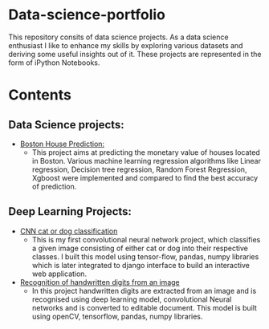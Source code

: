 # Data-science-portfolio
This repository consits of data science projects. As a data science enthusiast I like to enhance my skills by exploring various datasets and deriving some useful insights out of it. These projects are represented in the form of iPython Notebooks.


# Contents

## Data Science projects:
* [Boston House Prediction:](https://github.com/Pavithree/data-science-portfolio/blob/main/bostonHousing/bostonHousing.ipynb)
  * This project aims at predicting the monetary value of houses located in Boston. Various machine learning regression algorithms like Linear regression, Decision tree regression, Random Forest Regression, Xgboost were implemented and compared to find the best accuracy of prediction.
   

## Deep Learning Projects:
* [CNN cat or dog classification](https://github.com/Pavithree/data-science-portfolio/tree/main/cnnClassifier)
  * This is my first convolutional neural network project, which classifies a given image consisting of either cat or dog into their respective classes. I built this model using tensor-flow, pandas, numpy libraries which is later integrated to django interface to build an interactive web application.
* [Recognition of handwritten digits from an image](https://github.com/Pavithree/data-science-portfolio/tree/main/HandwrittenCharacterRecognition)
  * In this project handwritten digits are extracted from an image and is recognised using deep learning model, convolutional Neural networks and is converted to editable document. This model is built using openCV, tensorflow, pandas, numpy libraries.
